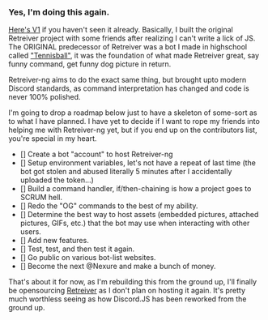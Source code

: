 ### Yes, I'm doing this again.

[Here's V1](https://github.com/Phoenix-Net/Retriever) if you haven't seen it already. Basically, I built the original Retreiver project with some friends after realizing I can't write a lick of JS. The ORIGINAL predecessor of Retreiver was a bot I made in highschool called ["Tennisball"](https://github.com/PhoenixSheppy/Tennisball), it was the foundation of what made Retreiver great, say funny command, get funny dog picture in return.

Retreiver-ng aims to do the exact same thing, but brought upto modern Discord standards, as command interpretation has changed and code is never 100% polished.

I'm going to drop a roadmap below just to have a skeleton of some-sort as to what I have planned. I have yet to decide if I want to rope my friends into helping me with Retreiver-ng yet, but if you end up on the contributors list, you're special in my heart.

- [] Create a bot "account" to host Retreiver-ng
- [] Setup environment variables, let's not have a repeat of last time (the bot got stolen and abused literally 5 minutes after I accidentally uploaded the token...)
- [] Build a command handler, if/then-chaining is how a project goes to SCRUM hell.
- [] Redo the "OG" commands to the best of my ability.
- [] Determine the best way to host assets (embedded pictures, attached pictures, GIFs, etc.) that the bot may use when interacting with other users.
- [] Add new features.
- [] Test, test, and then test it again.
- [] Go public on various bot-list websites.
- [] Become the next @Nexure and make a bunch of money.

That's about it for now, as I'm rebuilding this from the ground up, I'll finally be opensourcing [Retreiver](https://github.com/Phoenix-Net/Retriever) as I don't plan on hosting it again. It's pretty much worthless seeing as how Discord.JS has been reworked from the ground up.
